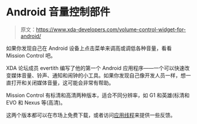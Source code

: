 # Android 音量控制部件

> 原文：<https://www.xda-developers.com/volume-control-widget-for-android/>

如果你发现自己在 Android 设备上点击菜单来调高或调低各种音量，看看 Mission Control 吧。

XDA 论坛成员 evertith 编写了他的第一个 Android 应用程序——一个可以快速改变媒体音量、铃声、通知和闹钟的小工具。如果你发现自己像开发人员一样，想一直打开和关闭媒体音量，这可能会非常有帮助。

Mission Control 有标清和高清两种版本，适合不同分辨率，如 G1 和英雄(标清和 EVO 和 Nexus 等(高清)。

这两个版本都可以在市场上免费下载，或者访问[应用线程](http://forum.xda-developers.com/showthread.php?t=721780)来提供一些反馈。